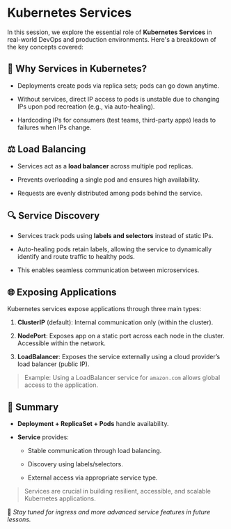 # Kubernetes Services

In this session, we explore the essential role of **Kubernetes Services** in real-world DevOps and production environments. Here's a breakdown of the key concepts covered:

## 🚀 Why Services in Kubernetes?

- Deployments create pods via replica sets; pods can go down anytime.

- Without services, direct IP access to pods is unstable due to changing IPs upon pod recreation (e.g., via auto-healing).

- Hardcoding IPs for consumers (test teams, third-party apps) leads to failures when IPs change.

## ⚖️ Load Balancing

- Services act as a **load balancer** across multiple pod replicas.

- Prevents overloading a single pod and ensures high availability.

- Requests are evenly distributed among pods behind the service.

## 🔍 Service Discovery

- Services track pods using **labels and selectors** instead of static IPs.

- Auto-healing pods retain labels, allowing the service to dynamically identify and route traffic to healthy pods.

- This enables seamless communication between microservices.

## 🌐 Exposing Applications

Kubernetes services expose applications through three main types:

1. **ClusterIP** (default): Internal communication only (within the cluster).

2. **NodePort**: Exposes app on a static port across each node in the cluster. Accessible within the network.

3. **LoadBalancer**: Exposes the service externally using a cloud provider’s load balancer (public IP).

> Example: Using a LoadBalancer service for `amazon.com` allows global access to the application.

## 🧠 Summary

- **Deployment + ReplicaSet + Pods** handle availability.

- **Service** provides:

  - Stable communication through load balancing.

  - Discovery using labels/selectors.

  - External access via appropriate service type.

> Services are crucial in building resilient, accessible, and scalable Kubernetes applications.

📌 *Stay tuned for ingress and more advanced service features in future lessons.*
